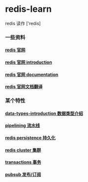 # redis-learn
redis 读作 ['redis] 
### 一些资料

#### [redis 官网 ](https://redis.io/)
#### [redis 官网 introduction  ](https://redis.io/topics/introduction)
#### [redis 官网 documentation](https://redis.io/documentation)

#### [redis 官网文档翻译](http://redisdoc.com/)
### 某个特性 
#### [data-types-introduction 数据类型介绍](https://github.com/ZH379411584/redis-learn/blob/master/data-types-intr.md)
#### [pipelining 流水线](https://github.com/ZH379411584/redis-learn/blob/master/pipelining.md)
#### [redis persistence 持久化](https://github.com/ZH379411584/redis-learn/blob/master/Persistence.md)
#### [redis cluster 集群](https://github.com/ZH379411584/redis-learn/blob/master/Cluster.md)
#### [transactions 事务](https://github.com/ZH379411584/redis-learn/blob/master/transactions.md)
#### [pubsub 发布/订阅](https://github.com/ZH379411584/redis-learn/blob/master/pubsub.md)
